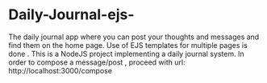 # Daily-Journal-ejs-
The daily journal app where you can post your thoughts and messages and find them on the home page.
Use of EJS templates for multiple pages is done . 
This is a NodeJS project implementing a daily journal system.
In order to compose a message/post , proceed with url: http://localhost:3000/compose
